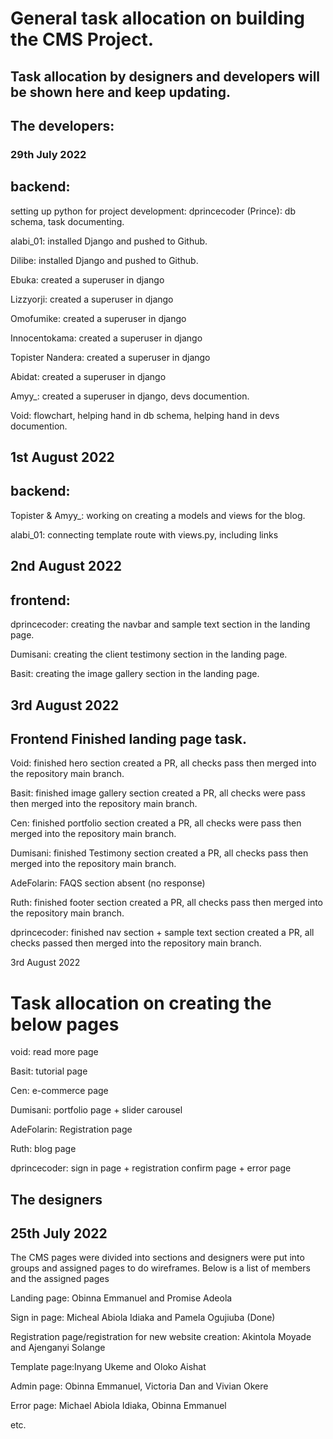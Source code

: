# General task allocation on building the CMS Project. 
 
## Task allocation by designers and developers will be shown here and keep updating. 

## The developers:

### 29th July 2022

## backend:

setting up python for project development:
dprincecoder (Prince): db schema, task documenting. 

alabi_01: installed Django and pushed to Github.

Dilibe: installed Django and pushed to Github.

Ebuka: created a superuser in django

Lizzyorji: created a superuser in django

Omofumike: created a superuser in django

Innocentokama: created a superuser in django

Topister Nandera: created a superuser in django

Abidat: created a superuser in django

Amyy_: created a superuser in django, devs documention. 

Void: flowchart, helping hand in db schema, helping hand in devs documention. 

## 1st August 2022

## backend:

Topister & Amyy_: working on creating a models and views for the blog. 

alabi_01: connecting template route with views.py, including links

## 2nd August 2022

## frontend:

dprincecoder: creating the navbar and sample text section in the landing page.

Dumisani: creating the client testimony section in the landing page.

Basit: creating the image gallery section in the landing page.


## 3rd August 2022
## Frontend Finished landing page  task. 

Void: finished hero section created a PR, all checks pass then merged into the repository main branch. 

Basit: finished image gallery section created a PR, all checks were pass then merged into the repository main branch. 

Cen: finished portfolio section created a PR, all checks were pass then merged into the repository main branch. 

Dumisani: finished Testimony section created a PR, all checks pass then merged into the repository main branch. 

AdeFolarin: FAQS section absent (no response)

Ruth: finished footer section created a PR, all checks pass then merged into the repository main branch. 

dprincecoder: finished nav section + sample text section created a PR, all checks passed then merged into the repository main branch. 


3rd August 2022
 # Task allocation on creating the below pages 

void:  read more page 

Basit: tutorial page

Cen: e-commerce page

Dumisani: portfolio page + slider carousel 

AdeFolarin: Registration page

Ruth: blog page  

dprincecoder: sign in page  + registration confirm page + error page



## The designers

## 25th July 2022

The CMS pages were divided into sections and designers were put into groups and assigned pages to do wireframes. Below is a list of members and the assigned pages

Landing page: Obinna Emmanuel and Promise Adeola

Sign in page: Micheal Abiola Idiaka and Pamela Ogujiuba (Done)

Registration page/registration for new website creation: Akintola Moyade and Ajenganyi Solange

Template page:Inyang Ukeme and Oloko Aishat

Admin page: Obinna Emmanuel, Victoria Dan and Vivian Okere

Error page: Michael Abiola Idiaka, Obinna Emmanuel

etc.
